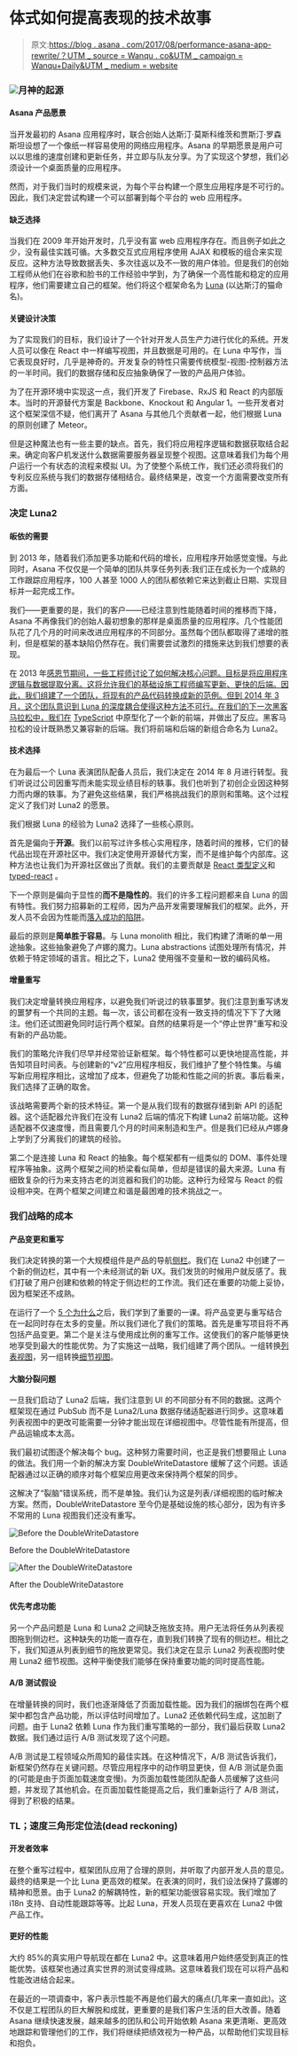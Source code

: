 # 体式如何提高表现的技术故事

> 原文:[https://blog . asana . com/2017/08/performance-asana-app-rewrite/？UTM _ source = Wanqu . co&UTM _ campaign = Wanqu+Daily&UTM _ medium = website](https://blog.asana.com/2017/08/performance-asana-app-rewrite/?utm_source=wanqu.co&utm_campaign=Wanqu+Daily&utm_medium=website)

### ![](../Images/95501879c96a6c367271e8b45d24787a.png)月神的起源

#### Asana 产品愿景

当开发最初的 Asana 应用程序时，联合创始人达斯汀·莫斯科维茨和贾斯汀·罗森斯坦设想了一个像纸一样容易使用的网络应用程序。Asana 的早期愿景是用户可以以思维的速度创建和更新任务，并立即与队友分享。为了实现这个梦想，我们必须设计一个桌面质量的应用程序。

然而，对于我们当时的规模来说，为每个平台构建一个原生应用程序是不可行的。因此，我们决定尝试构建一个可以部署到每个平台的 web 应用程序。

#### 缺乏选择

当我们在 2009 年开始开发时，几乎没有富 web 应用程序存在。而且例子如此之少，没有最佳实践可循。大多数交互式应用程序使用 AJAX 和模板的组合来实现反应。这种方法导致数据丢失、多次往返以及不一致的用户体验。但是我们的创始工程师从他们在谷歌和脸书的工作经验中学到，为了确保一个高性能和稳定的应用程序，他们需要建立自己的框架。他们将这个框架命名为 [Luna](https://blog.asana.com/2015/05/the-evolution-of-asanas-luna-framework/) (以达斯汀的猫命名)。

#### 关键设计决策

为了实现我们的目标，我们设计了一个针对开发人员生产力进行优化的系统。开发人员可以像在 React 中一样编写视图，并且数据是可用的。在 Luna 中写作，当它表现良好时，几乎是神奇的。开发复杂的特性只需要传统模型-视图-控制器方法的一半时间。我们的数据存储和反应抽象确保了一致的产品用户体验。

为了在开源环境中实现这一点，我们开发了 Firebase、RxJS 和 React 的内部版本。当时的开源替代方案是 Backbone、Knockout 和 Angular 1。一些开发者对这个框架深信不疑，他们离开了 Asana 与其他几个贡献者一起，他们根据 Luna 的原则创建了 Meteor。

但是这种魔法也有一些主要的缺点。首先，我们将应用程序逻辑和数据获取结合起来。确定向客户机发送什么数据需要服务器呈现整个视图。这意味着我们为每个用户运行一个有状态的流程来模拟 UI。为了使整个系统工作，我们还必须将我们的专利反应系统与我们的数据存储相结合。最终结果是，改变一个方面需要改变所有方面。

### 决定 Luna2

#### 皈依的需要

到 2013 年，随着我们添加更多功能和代码的增长，应用程序开始感觉变慢。与此同时，Asana 不仅仅是一个简单的团队共享任务列表:我们正在成长为一个成熟的工作跟踪应用程序，100 人甚至 1000 人的团队都依赖它来达到截止日期、实现目标并一起完成工作。

我们——更重要的是，我们的客户——已经注意到性能随着时间的推移而下降，Asana 不再像我们的创始人最初想象的那样是桌面质量的应用程序。几个性能团队花了几个月的时间来改进应用程序的不同部分。虽然每个团队都取得了递增的胜利，但是框架的基本缺陷仍然存在。我们需要尝试激烈的措施来达到我们想要的表现。

在 2013 年[感恩节期间，一些工程师讨论了如何解决核心问题。目标是将应用程序逻辑与数据提取分离。这将允许我们的基础设施工程师编写更新、更快的后端。因此，我们组建了一个团队，将现有的产品代码转换成新的范例。但到 2014 年 3 月，这个团队意识到 Luna 的深度耦合使得这种方法不可行。在我们的下一次黑客马拉松中，我们在](https://blog.asana.com/2012/11/thankshacking/) [TypeScript](https://blog.asana.com/2014/11/asana-switching-typescript/) 中原型化了一个新的前端，并做出了反应。黑客马拉松的设计既熟悉又兼容新的后端。我们将前端和后端的新组合命名为 Luna2。

#### 技术选择

在为最后一个 Luna 表演团队配备人员后，我们决定在 2014 年 8 月进行转型。我们听说过公司因重写而未能实现业绩目标的轶事。我们也听到了初创企业因这种努力而内爆的轶事。为了避免这些结果，我们严格挑战我们的原则和策略。这个过程定义了我们对 Luna2 的愿景。

我们根据 Luna 的经验为 Luna2 选择了一些核心原则。

首先是偏向于**开源**。我们以前写过许多核心实用程序，随着时间的推移，它们的替代品出现在开源社区中。我们决定使用开源替代方案，而不是维护每个内部库。这种方法也让我们为开源社区做出了贡献。我们的主要贡献是 [React 类型定义](https://github.com/Asana/DefinitelyTyped/tree/master/react)和 [typed-react](https://github.com/Asana/typed-react) 。

下一个原则是偏向于显性的**而不是隐性的**。我们的许多工程问题都来自 Luna 的固有特性。我们努力招募新的工程师，因为产品开发需要理解我们的框架。此外，开发人员不会因为性能而[落入成功的陷阱](https://blog.codinghorror.com/falling-into-the-pit-of-success/)。

最后的原则是**简单胜于容易**。与 Luna monolith 相比，我们构建了清晰的单一用途抽象。这些抽象避免了卢娜的魔力。Luna abstractions 试图处理所有情况，并依赖于特定领域的语言。相比之下，Luna2 使用强不变量和一致的编码风格。

#### 增量重写

我们决定增量转换应用程序，以避免我们听说过的轶事噩梦。我们注意到重写诱发的噩梦有一个共同的主题。每一次，该公司都在没有一致支持的情况下下了大赌注。他们还试图避免同时运行两个框架。自然的结果将是一个“停止世界”重写和没有新的产品功能。

我们的策略允许我们尽早并经常验证新框架。每个特性都可以更快地提高性能，并告知项目时间表。与创建新的“v2”应用程序相反，我们维护了整个特性集。与编写新应用程序相比，这增加了成本，但避免了功能和性能之间的折衷。事后看来，我们选择了正确的取舍。

该战略需要两个新的技术特征。第一个是从我们现有的数据存储到新 API 的适配器。这个适配器允许我们在没有 Luna2 后端的情况下构建 Luna2 前端功能。这种适配器不仅速度慢，而且需要几个月的时间来制造和生产。但是我们已经从卢娜身上学到了分离我们的建筑的经验。

第二个是连接 Luna 和 React 的抽象。每个框架都有一组类似的 DOM、事件处理程序等抽象。这两个框架之间的桥梁看似简单，但却是错误的最大来源。Luna 有细致复杂的行为来支持古老的浏览器和我们的功能。这种行为经常与 React 的假设相冲突。在两个框架之间建立和谐是最困难的技术挑战之一。

### 我们战略的成本

#### 产品变更和重写

我们决定转换的第一个大规模组件是产品的导航[侧栏](https://asana.com/guide/help/fundamentals/navigating-asana)。我们在 Luna2 中创建了一个新的侧边栏，其中有一个未经测试的新 UX。我们发货的时候用户就反感了。我们打破了用户创建和依赖的特定于侧边栏的工作流。我们还在重要的功能上妥协，因为框架还不成熟。

在运行了一个 [5 个为什么](https://wavelength.asana.com/workstyle-ask-5-whys-to-get-to-the-root-of-any-problem/)之后，我们学到了重要的一课。将产品变更与重写结合在一起同时存在太多的变量。所以我们进化了我们的策略。首先是重写项目将不再包括产品变更。第二个是关注与使用成比例的重写工作。这使我们的客户能够更快地享受到最大的性能优势。为了实施这一战略，我们组建了两个团队。一组转换[列表视图](https://asana.com/guide/help/views/list)，另一组转换[细节视图](https://asana.com/guide/help/tasks/fields#gl-description)。

#### 大脑分裂问题

一旦我们启动了 Luna2 后端，我们注意到 UI 的不同部分有不同的数据。这两个框架现在通过 PubSub 而不是 Luna2/Luna 数据存储适配器进行同步。这意味着列表视图中的更改可能需要一分钟才能出现在详细视图中。尽管性能有所提高，但产品运输成本太高。

我们最初试图逐个解决每个 bug。这种努力需要时间，也正是我们想要阻止 Luna 的做法。我们用一个新的解决方案 DoubleWriteDatastore 缓解了这个问题。该适配器通过以正确的顺序对每个框架应用更改来保持两个框架的同步。

这解决了“裂脑”错误系统，而不是单独。我们认为这是列表/详细视图的临时解决方案。然而，DoubleWriteDatastore 至今仍是基础设施的核心部分，因为有许多不常用的 Luna 视图我们还没有重写。

![Before the DoubleWriteDatastore](../Images/00f6c11f14a3c252c76915d7c70b2434.png)

Before the DoubleWriteDatastore



![After the DoubleWriteDatastore](../Images/89a546849b6e532c36af0f7753d59a2c.png)

After the DoubleWriteDatastore



#### 优先考虑功能

另一个产品问题是 Luna 和 Luna2 之间缺乏拖放支持。用户无法将任务从列表视图拖到侧边栏。这种缺失的功能一直存在，直到我们转换了现有的侧边栏。相比之下，我们知道从列表到细节的拖放更常见。我们决定在显示 Luna2 列表视图时使用 Luna2 细节视图。这种平衡使我们能够在保持重要功能的同时提高性能。

#### A/B 测试假设

在增量转换的同时，我们也逐渐降低了页面加载性能。因为我们的捆绑包在两个框架中都包含产品功能，所以评估时间增加了。Luna2 还依赖代码生成，这加剧了问题。由于 Luna2 依赖 Luna 作为我们重写策略的一部分，我们最后获取 Luna2 数据。我们通过运行 A/B 测试发现了这个问题。

A/B 测试是工程领域众所周知的最佳实践。在这种情况下，A/B 测试告诉我们，新框架仍然存在关键问题。尽管应用程序中的动作明显更快，但 A/B 测试是负面的(可能是由于页面加载速度变慢)。为页面加载性能团队配备人员缓解了这些问题，并发现了其他机会。在页面加载性能提高之后，我们重新运行了 A/B 测试，得到了积极的结果。

### TL；速度三角形定位法(dead reckoning)

#### 开发者效率

在整个重写过程中，框架团队应用了合理的原则，并听取了内部开发人员的意见。最终的结果是一个比 Luna 更高效的框架。在表演的同时，我们设法保持了露娜的精神和愿景。由于 Luna2 的解耦特性，新的框架功能很容易实现。我们增加了 i18n 支持、自动性能跟踪等等。比起 Luna，开发人员现在更喜欢在 Luna2 中做产品工作。

#### 更好的性能

大约 85%的真实用户导航现在都在 Luna2 中。这意味着用户始终感受到真正的性能优势。该框架也通过真实世界的测试变得成熟。这意味着我们现在可以将产品和性能改进结合起来。

在最近的一项调查中，客户表示性能不再是他们最大的痛点(几年来一直如此)。这不仅是工程团队的巨大解脱和成就，更重要的是我们客户生活的巨大改善。随着 Asana 继续快速发展，越来越多的团队和公司开始依赖 Asana 来更清晰、更高效地跟踪和管理他们的工作，我们将继续把绩效视为一种产品，以帮助他们实现目标和抱负。